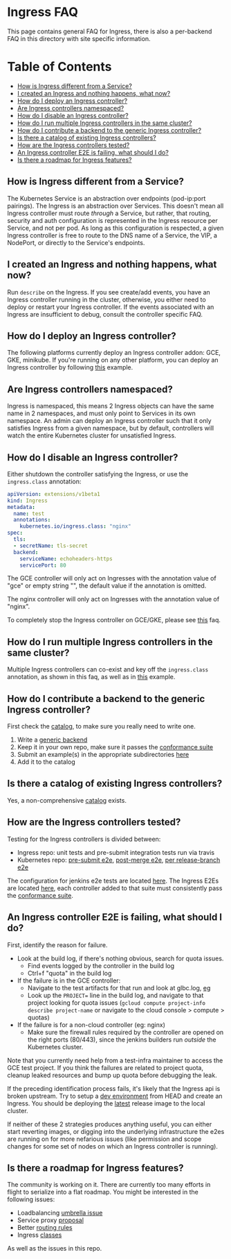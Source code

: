 # Ingress FAQ

This page contains general FAQ for Ingress, there is also a per-backend FAQ
in this directory with site specific information.

Table of Contents
=================

* [How is Ingress different from a Service?](#how-is-ingress-different-from-a-service)
* [I created an Ingress and nothing happens, what now?](#i-created-an-ingress-and-nothing-happens-what-now)
* [How do I deploy an Ingress controller?](#how-do-i-deploy-an-ingress-controller)
* [Are Ingress controllers namespaced?](#are-ingress-controllers-namespaced)
* [How do I disable an Ingress controller?](#how-do-i-disable-an-ingress-controller)
* [How do I run multiple Ingress controllers in the same cluster?](#how-do-i-run-multiple-ingress-controllers-in-the-same-cluster)
* [How do I contribute a backend to the generic Ingress controller?](#how-do-i-contribute-a-backend-to-the-generic-ingress-controller)
* [Is there a catalog of existing Ingress controllers?](#is-there-a-catalog-of-existing-ingress-controllers)
* [How are the Ingress controllers tested?](#how-are-the-ingress-controllers-tested)
* [An Ingress controller E2E is failing, what should I do?](#an-ingress-controller-e2e-is-failing-what-should-i-do)
* [Is there a roadmap for Ingress features?](#is-there-a-roadmap-for-ingress-features)

## How is Ingress different from a Service?

The Kubernetes Service is an abstraction over endpoints (pod-ip:port pairings).
The Ingress is an abstraction over Services. This doesn't mean all Ingress
controller must route *through* a Service, but rather, that routing, security
and auth configuration is represented in the Ingress resource per Service, and
not per pod. As long as this configuration is respected, a given Ingress
controller is free to route to the DNS name of a Service, the VIP, a NodePort,
or directly to the Service's endpoints.

## I created an Ingress and nothing happens, what now?

Run `describe` on the Ingress. If you see create/add events, you have an Ingress
controller running in the cluster, otherwise, you either need to deploy or
restart your Ingress controller. If the events associated with an Ingress are
insufficient to debug, consult the controller specific FAQ.

## How do I deploy an Ingress controller?

The following platforms currently deploy an Ingress controller addon: GCE, GKE,
minikube. If you're running on any other platform, you can deploy an Ingress
controller by following [this](/examples/deployment) example.

## Are Ingress controllers namespaced?

Ingress is namespaced, this means 2 Ingress objects can have the same name in 2
namespaces, and must only point to Services in its own namespace. An admin can
deploy an Ingress controller such that it only satisfies Ingress from a given
namespace, but by default, controllers will watch the entire Kubernetes cluster
for unsatisfied Ingress.

## How do I disable an Ingress controller?

Either shutdown the controller satisfying the Ingress, or use the
`ingress.class` annotation:

```yaml
apiVersion: extensions/v1beta1
kind: Ingress
metadata:
  name: test
  annotations:
    kubernetes.io/ingress.class: "nginx"
spec:
  tls:
  - secretName: tls-secret
  backend:
    serviceName: echoheaders-https
    servicePort: 80
```

The GCE controller will only act on Ingresses with the annotation value of "gce" or empty string "", the default value if the annotation is omitted.

The nginx controller will only act on Ingresses with the annotation value of "nginx".

To completely stop the Ingress controller on GCE/GKE, please see [this](gce.md#how-do-i-disable-the-gce-ingress-controller) faq.

## How do I run multiple Ingress controllers in the same cluster?

Multiple Ingress controllers can co-exist and key off the `ingress.class`
annotation, as shown in this faq, as well as in [this](/examples/daemonset/nginx) example.

## How do I contribute a backend to the generic Ingress controller?

First check the [catalog](#is-there-a-catalog-of-existing-ingress-controllers), to make sure you really need to write one.

1. Write a [generic backend](/examples/custom-controller)
2. Keep it in your own repo, make sure it passes the [conformance suite](https://github.com/kubernetes/kubernetes/blob/master/test/e2e/framework/ingress_utils.go#L129)
3. Submit an example(s) in the appropriate subdirectories [here](/examples/README.md)
4. Add it to the catalog

## Is there a catalog of existing Ingress controllers?

Yes, a non-comprehensive [catalog](/docs/catalog.md) exists.

## How are the Ingress controllers tested?

Testing for the Ingress controllers is divided between:
* Ingress repo: unit tests and pre-submit integration tests run via travis
* Kubernetes repo: [pre-submit e2e](https://k8s-testgrid.appspot.com/google-gce#gce&include-filter-by-regex=Loadbalancing),
  [post-merge e2e](https://k8s-testgrid.appspot.com/google-gce#gci-gce-ingress),
  [per release-branch e2e](https://k8s-testgrid.appspot.com/google-gce#gci-gce-ingress-1.5)

The configuration for jenkins e2e tests are located [here](https://github.com/kubernetes/test-infra).
The Ingress E2Es are located [here](https://github.com/kubernetes/kubernetes/blob/master/test/e2e/network/ingress.go),
each controller added to that suite must consistently pass the [conformance suite](https://github.com/kubernetes/kubernetes/blob/master/test/e2e/framework/ingress_utils.go#L129).

## An Ingress controller E2E is failing, what should I do?

First, identify the reason for failure.

* Look at the build log, if there's nothing obvious, search for quota issues.
  * Find events logged by the controller in the build log
  * Ctrl+f "quota" in the build log
* If the failure is in the GCE controller:
  * Navigate to the test artifacts for that run and look at glbc.log, [eg](http://gcsweb.k8s.io/gcs/kubernetes-jenkins/logs/ci-kubernetes-e2e-gci-gce-ingress-release-1.5/1234/artifacts/bootstrap-e2e-master/)
  * Look up the `PROJECT=` line in the build log, and navigate to that project
    looking for quota issues (`gcloud compute project-info describe project-name`
    or navigate to the cloud console > compute > quotas)
* If the failure is for a non-cloud controller (eg: nginx)
  * Make sure the firewall rules required by the controller are opened on the
    right ports (80/443), since the jenkins builders run *outside* the
    Kubernetes cluster.

Note that you currently need help from a test-infra maintainer to access the GCE
test project. If you think the failures are related to project quota, cleanup
leaked resources and bump up quota before debugging the leak.

If the preceding identification process fails, it's likely that the Ingress api
is broken upstream. Try to setup a [dev environment](/docs/dev/setup.md) from
HEAD and create an Ingress. You should be deploying the [latest](https://github.com/kubernetes/ingress/releases)
release image to the local cluster.

If neither of these 2 strategies produces anything useful, you can either start
reverting images, or digging into the underlying infrastructure the e2es are
running on for more nefarious issues (like permission and scope changes for
some set of nodes on which an Ingress controller is running).

## Is there a roadmap for Ingress features?

The community is working on it. There are currently too many efforts in flight
to serialize into a flat roadmap. You might be interested in the following issues:
* Loadbalancing [umbrella issue](https://github.com/kubernetes/kubernetes/issues/24145)
* Service proxy [proposal](https://groups.google.com/forum/#!topic/kubernetes-sig-network/weni52UMrI8)
* Better [routing rules](https://github.com/kubernetes/kubernetes/issues/28443)
* Ingress [classes](https://github.com/kubernetes/kubernetes/issues/30151)

As well as the issues in this repo.

